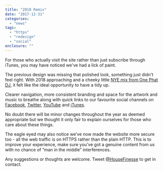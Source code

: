 ```yaml
---
title: "2018 Remix"
date: "2017-12-31"
categories: 
  - "news"
tags: 
  - "https"
  - "redesign"
  - "social"
enclosure: ""
---
```


For those who actually visit the site rather than just subscribe through iTunes, you may have noticed we've had a lick of paint.

The previous design was missing that polished look, something just didn't feel right. With 2018 approaching and a cheeky little [NYE mix from One Phat DJ](https://www.housefinesse.com/shows/house-finesse-nye-2017/), it felt like the ideal opportunity to have a tidy up.

Clearer navigation, more consistent branding and space for the artwork and music to breathe along with quick links to our favourite social channels on [Facebook](https://www.facebook.com/housefinesse), [Twitter](https://twitter.com/housefinesse), [YouTube](https://www.youtube.com/watch?v=OaFavPu3o0c&list=PL7E01F60784D32727) and [iTunes](https://itunes.apple.com/gb/podcast/house-finesse/id355833875).

No doubt there will be minor changes throughout the year as deemed appropriate but we thought it only fair to explain ourselves for those who care about these things.

The eagle eyed may also notice we’ve now made the website more secure too - all the web traffic is on HTTPS rather than the plain HTTP. This is to improve your experience, make sure you’ve got a genuine content from us with no chance of “man in the middle” interferences.

Any suggestions or thoughts are welcome. Tweet [@HouseFinesse](https://twitter.com/housefinesse) to get in contact.
